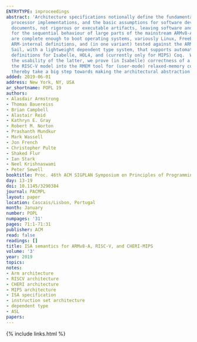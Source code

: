 ```yaml
---
ENTRYTYPE: inproceedings
abstract: 'Architecture specifications notionally define the fundamental interface between hardware and software: the envelope of allowed behaviour for
  processor implementations, and the basic assumptions for software development and verification.  But in practice, they are typically prose and pseudocode
  documents, not rigorous or executable artifacts, leaving software and verification on shaky ground.  In this paper, we present rigorous semantic models
  for the sequential behaviour of large parts of the mainstream ARMv8-A, RISC-V, and MIPS architectures, and the research CHERI-MIPS architecture, that
  are complete enough to boot operating systems, variously Linux, FreeBSD, or seL4.  Our ARMv8-A models are automatically translated from authoritative
  ARM-internal definitions, and (in one variant) tested against the ARM Architecture Validation Suite.  We do this using a custom language for ISA semantics,
  Sail, with a lightweight dependent type system, that supports automatic generation of emulator code in C and OCaml, and automatic generation of proof-assistant
  definitions for Isabelle, HOL4, and (currently only for MIPS) Coq.  We use the former for validation, and to assess specification coverage.  To demonstrate
  the usability of the latter, we prove (in Isabelle) correctness of a purely functional characterisation of ARMv8-A address translation.  We moreover integrate
  the RISC-V model into the RMEM tool for (user-mode) relaxed-memory concurrency exploration.  We prove (on paper) the soundness of the core Sail type system.  We
  thereby take a big step towards making the architectural abstraction actually well-defined, establishing foundations for verification and reasoning.'
added: 2019-06-01
address: New York, NY, USA
ar_shortname: POPL 19
authors:
- Alasdair Armstrong
- Thomas Bauereiss
- Brian Campbell
- Alastair Reid
- Kathryn E. Gray
- Robert M. Norton
- Prashanth Mundkur
- Mark Wassell
- Jon French
- Christopher Pulte
- Shaked Flur
- Ian Stark
- Neel Krishnaswami
- Peter Sewell
booktitle: Proc. 46th ACM SIGPLAN Symposium on Principles of Programming Languages
day: 13-19
doi: 10.1145/3290384
journal: PACMPL
layout: paper
location: Cascais/Lisbon, Portugal
month: January
number: POPL
numpages: '31'
pages: 71:1-71:31
publisher: ACM
read: false
readings: []
title: ISA semantics for ARMv8-A, RISC-V, and CHERI-MIPS
volume: '3'
year: 2019
topics:
notes:
- Arm architecture
- RISCV architecture
- CHERI architecture
- MIPS architecture
- ISA specification
- instruction set architecture
- dependent type
- ASL
papers:
---
```


{% include links.html %}
